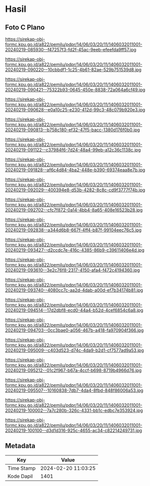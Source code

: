 # Hasil

## Foto C Plano

https://sirekap-obj-formc.kpu.go.id/a822/pemilu/pdpr/14/06/03/20/11/1406032011001-20240219-085930--f47257f3-fd2f-45ac-9eeb-efeefda9ff57.jpg

https://sirekap-obj-formc.kpu.go.id/a822/pemilu/pdpr/14/06/03/20/11/1406032011001-20240219-090220--10cbbdf1-1c25-4b61-82ae-529b751539d8.jpg

https://sirekap-obj-formc.kpu.go.id/a822/pemilu/pdpr/14/06/03/20/11/1406032011001-20240219-090421--75322b93-0645-450e-8838-72a064a6cf49.jpg

https://sirekap-obj-formc.kpu.go.id/a822/pemilu/pdpr/14/06/03/20/11/1406032011001-20240219-090628--e0a10c25-e230-412d-99c3-48c079b920e3.jpg

https://sirekap-obj-formc.kpu.go.id/a822/pemilu/pdpr/14/06/03/20/11/1406032011001-20240219-090813--b758c180-ef32-47f5-bacc-1380d176f0b0.jpg

https://sirekap-obj-formc.kpu.go.id/a822/pemilu/pdpr/14/06/03/20/11/1406032011001-20240219-091122--c37984f6-7d24-48a4-99eb-a12c36c1138c.jpg

https://sirekap-obj-formc.kpu.go.id/a822/pemilu/pdpr/14/06/03/20/11/1406032011001-20240219-091828--af6c4d84-4ba2-448e-b390-69374eaa8e7b.jpg

https://sirekap-obj-formc.kpu.go.id/a822/pemilu/pdpr/14/06/03/20/11/1406032011001-20240219-092029--400394e8-d53b-4282-8c8c-cd9f3777f74b.jpg

https://sirekap-obj-formc.kpu.go.id/a822/pemilu/pdpr/14/06/03/20/11/1406032011001-20240219-092702--cfc7f872-0a14-4bb4-8a65-408e16523b28.jpg

https://sirekap-obj-formc.kpu.go.id/a822/pemilu/pdpr/14/06/03/20/11/1406032011001-20240219-092838--a344d6b8-667f-4ff4-b87f-99104eec76c5.jpg

https://sirekap-obj-formc.kpu.go.id/a822/pemilu/pdpr/14/06/03/20/11/1406032011001-20240219-093427--d2ccdc7e-416c-4385-86b9-c39611406e4d.jpg

https://sirekap-obj-formc.kpu.go.id/a822/pemilu/pdpr/14/06/03/20/11/1406032011001-20240219-093610--3e2c76f8-2317-4150-afa4-f472c4194360.jpg

https://sirekap-obj-formc.kpu.go.id/a822/pemilu/pdpr/14/06/03/20/11/1406032011001-20240219-093740--4080cc7c-aa2d-4dab-a00d-ef7b34174b81.jpg

https://sirekap-obj-formc.kpu.go.id/a822/pemilu/pdpr/14/06/03/20/11/1406032011001-20240219-094514--17d2dbf8-ecd0-44a4-b52d-4cef6854c6a8.jpg

https://sirekap-obj-formc.kpu.go.id/a822/pemilu/pdpr/14/06/03/20/11/1406032011001-20240219-094703--0cc3bae0-a056-467b-a418-fa970904f366.jpg

https://sirekap-obj-formc.kpu.go.id/a822/pemilu/pdpr/14/06/03/20/11/1406032011001-20240219-095009--c403d523-d74c-4da9-b2d1-cf7577ad9a53.jpg

https://sirekap-obj-formc.kpu.go.id/a822/pemilu/pdpr/14/06/03/20/11/1406032011001-20240219-095212--01c2f967-b67a-4ccf-b698-8719b4966d76.jpg

https://sirekap-obj-formc.kpu.go.id/a822/pemilu/pdpr/14/06/03/20/11/1406032011001-20240219-095507--10160838-7db7-4da4-8fbd-848f86006a53.jpg

https://sirekap-obj-formc.kpu.go.id/a822/pemilu/pdpr/14/06/03/20/11/1406032011001-20240219-100002--7a7c280b-326c-4331-bb1c-edbc7e353924.jpg

https://sirekap-obj-formc.kpu.go.id/a822/pemilu/pdpr/14/06/03/20/11/1406032011001-20240219-100100--d3d1d316-925c-4655-ac34-c82214249731.jpg


## Metadata

| Key        | Value               |
| ---------- | ------------------- |
| Time Stamp | 2024-02-20 11:03:25 |
| Kode Dapil | 1401                |



